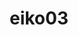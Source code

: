 ---
title: eiko03
github: https://github.com/eiko03
mode: light
transition: 1s
score: 75.7
archetype:
- Little Bit of Everything
---